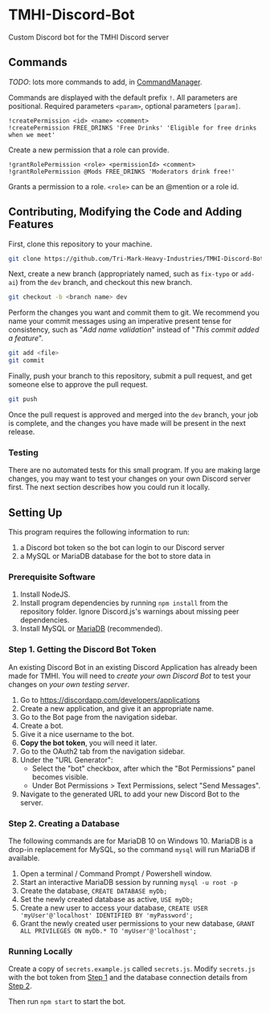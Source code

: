 # TMHI-Discord-Bot
Custom Discord bot for the TMHI Discord server

## Commands
_TODO_: lots more commands to add, in [CommandManager](src/CommandManager.js).

Commands are displayed with the default prefix `!`. All parameters are
positional. Required parameters `<param>`, optional parameters `[param]`.

```
!createPermission <id> <name> <comment>
!createPermission FREE_DRINKS 'Free Drinks' 'Eligible for free drinks when we meet'
```
Create a new permission that a role can provide.

```
!grantRolePermission <role> <permissionId> <comment>
!grantRolePermission @Mods FREE_DRINKS 'Moderators drink free!'
```
Grants a permission to a role. `<role>` can be an @mention or a role id.

## Contributing, Modifying the Code and Adding Features

First, clone this repository to your machine.

```sh
git clone https://github.com/Tri-Mark-Heavy-Industries/TMHI-Discord-Bot.git
```

Next, create a new branch (appropriately named, such as `fix-typo` or
`add-ai`) from the `dev` branch, and checkout this new branch.

```sh
git checkout -b <branch name> dev
```

Perform the changes you want and commit them to git. We recommend you name your
commit messages using an imperative present tense for consistency, such as
"_Add name validation_" instead of "_This commit added a feature_".

```sh
git add <file>
git commit
```

Finally, push your branch to this repository, submit a pull request,
and get someone else to approve the pull request.

```sh
git push
```

Once the pull request is approved and merged into the `dev` branch, your job
is complete, and the changes you have made will be present in the next release.

### Testing

There are no automated tests for this small program. If you are making
large changes, you may want to test your changes on your own Discord
server first. The next section describes how you could run it locally.

## Setting Up

This program requires the following information to run:

1. a Discord bot token so the bot can login to our Discord server
2. a MySQL or MariaDB database for the bot to store data in

### Prerequisite Software

1. Install NodeJS.
2. Install program dependencies by running `npm install` from the repository
   folder. Ignore Discord.js's warnings about missing peer dependencies.
3. Install MySQL or [MariaDB](https://downloads.mariadb.org/) (recommended).

### Step 1. Getting the Discord Bot Token

An existing Discord Bot in an existing Discord Application has already
been made for TMHI. You will need to _create your own Discord Bot_ to test your
changes on _your own testing server_.

1. Go to https://discordapp.com/developers/applications
2. Create a new application, and give it an appropriate name.
3. Go to the Bot page from the navigation sidebar.
4. Create a bot.
5. Give it a nice username to the bot.
6. **Copy the bot token**, you will need it later.
7. Go to the OAuth2 tab from the navigation sidebar.
8. Under the "URL Generator":
    - Select the "bot" checkbox, after which the "Bot Permissions" panel
      becomes visible.
    - Under Bot Permissions > Text Permissions, select "Send Messages".
9. Navigate to the generated URL to add your new Discord Bot to the server.

### Step 2. Creating a Database

The following commands are for MariaDB 10 on Windows 10. MariaDB is a drop-in
replacement for MySQL, so the command `mysql` will run MariaDB if available.

1. Open a terminal / Command Prompt / Powershell window.
2. Start an interactive MariaDB session by running `mysql -u root -p`
3. Create the database, `CREATE DATABASE myDb;`
4. Set the newly created database as active, `USE myDb;`
5. Create a new user to access your database,
   `CREATE USER 'myUser'@'localhost' IDENTIFIED BY 'myPassword';`
6. Grant the newly created user permissions to your new database,
   `GRANT ALL PRIVILEGES ON myDb.* TO 'myUser'@'localhost';`

### Running Locally

Create a copy of `secrets.example.js` called `secrets.js`. Modify `secrets.js`
with the bot token from [Step 1](#step-1-getting-the-discord-bot-token) and the database connection details from [Step 2](#step-2-creating-a-database).

Then run `npm start` to start the bot.
